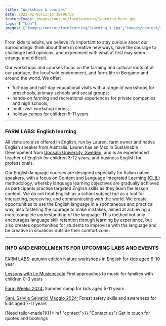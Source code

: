```yaml
---
title: "Workshops & courses"
date: 2023-02-06T11:16:38+06:00
featureImage: images/content/farmlearning/learning_hero.jpg
tags: [ "boh"]
images: ["images/content/farmlearning/learning_1.jpg","images/content/farmlearning/learning_2.jpg","images/content/farmlearning/learning_3.jpg"]
---
```

From kids to adults, we believe it’s important to stay curious about our surroundings: think about them in creative new ways, have the courage to challenge held opinions, and experiment with what at first may seem strange and difficult. 

Our workshops and courses focus on the farming and cultural roots of all our produce, the local wild environment, and farm-life in Bergamo and around the world. We offer:
- full-day and half-day educational visits with a range of workshops for preschools, primary schools and social groups;
- hands-on farming and recreational experiences for private companies and high schools;
- multi-visit workshop series;
- holiday camps for children 5-11 years  
---
### FARM LABS: English learning
All visits are also offered in English, run by Lauren, farm owner and native English speaker from Australia. Lauren has an Msc in Sustainable Development from [Uppsala University, Sweden](https://www.uu.se/en "Wikipedia"), and is an experienced teacher of English for children 3-12 years, and business English for professionals. 

Our English language courses are designed especially for Italian native speakers, with a focus on Content and Language Integrated Learning ([CLIL](https://en.wikipedia.org/wiki/Language_immersion "Wikipedia")) methodology, whereby language learning objectives are gradually achieved as participants practise targeted English skills as they learn the lesson content. We do not treat English as a school subject but as a tool for interacting, perceiving, and communicating with the world. We create opportunities to use the English language in a spontaneous and practical way, also fostering the courage to make mistakes, aimed at achieving a more complete understanding of the language. This method not only encourages language skill retention through learning by experience, but also creates opportunities for students to improvise with the language and be creative in situations outside their comfort zone. 

---
### INFO AND ENROLLMENTS FOR UPCOMING LABS AND EVENTS

[FARM LABS: autumn edition](https://forms.gle/8H2YfDJpX5Uihnp87/ "Form") Nature workshops in English for kids aged 6-10 year

[Lessons with Le Musicoccole](https://elisapaganellimtp.com/ "Form") First approaches to music for families with children 0-3 years

[Farm Weeks 2024:](https://forms.gle/sF5VDw3kdhEwgu6g8 "Form") Summer camp for kids aged 5-11 years

[Sani, Salvi e Selvatici Maggio 2024:](https://forms.gle/SUyV8yBbPc2mWcsT7 "Form") Forest safety skills and awareness for kids aged 7-11 years

[Need tailor-made?]({{< ref "contact">}} "Contact us") Get in touch for quotes and bookings